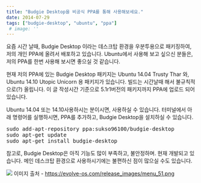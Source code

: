 ```yaml
---
title: "Budgie Desktop을 비공식 PPA를 통해 사용해보세요."
date: 2014-07-29
tags: ["budgie-desktop", "ubuntu", "ppa"]
 # image: ''
---
```


요즘 시간 날때, Budgie Desktop 이라는 데스크탑 환경을 우분투용으로 패키징하여,
저의 개인 PPA에 올려서 배포하고 있습니다. Ubuntu에서 사용해 보고 싶으신 분들은,
저의 PPA를 한번 사용해 보시면 좋으실 것 같습니다.

현재 저의 PPA에 있는 Budgie Desktop 패키지는 Ubuntu 14.04 Trusty Thar 와,
Ubuntu 14.10 Utopic Unicorn 용 패키지가 있습니다.
빌드는 시간날때 해서 불규칙적으로(?) 올립니다.
이 글 작성시간 기준으로	5.1r1버전의 패키지까지 PPA에 업로드 되어 있습니다.

Ubuntu 14.04 또는 14.10사용하시는 분이시면, 사용하실 수 있습니다.
터미널에서 아래 명령어를 실행하시면, PPA를 추가하고, Budgie Desktop을 설치하실 수 있습니다.

<pre>
sudo add-apt-repository ppa:sukso96100/budgie-desktop
sudo apt-get update
sudo apt-get install budgie-desktop
</pre>

참고로, Budgie Desktop은 아직 기능도 많이 부족하고, 불안정하며. 현재 개발되고 있습니다.
메인 데스크탑 환경으로 사용하시기에는 불편하신 점이 많으실 수도 있습니다.

![]("https://sukso96100.github.io/blogimgs/menu_51.png")
이미지 출처 - https://evolve-os.com/release_images/menu_51.png
